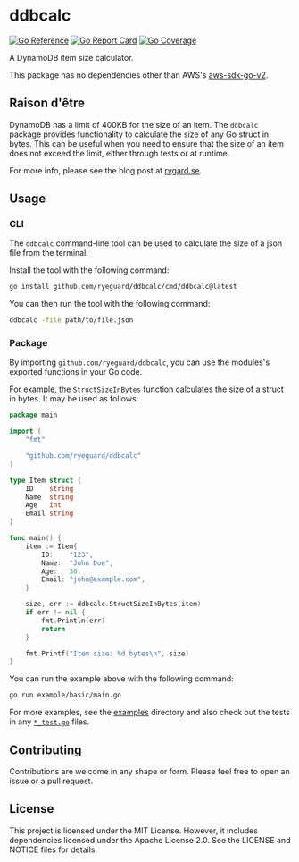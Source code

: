 # ddbcalc

[![Go Reference](https://pkg.go.dev/badge/github.com/ryeguard/ddbcalc.svg)](https://pkg.go.dev/github.com/ryeguard/ddbcalc)
[![Go Report Card](https://goreportcard.com/badge/github.com/ryeguard/ddbcalc)](https://goreportcard.com/report/github.com/ryeguard/ddbcalc)
[![Go Coverage](https://github.com/ryeguard/ddbcalc/wiki/coverage.svg)](https://raw.githack.com/wiki/ryeguard/ddbcalc/coverage.html)

A DynamoDB item size calculator.

This package has no dependencies other than AWS's [aws-sdk-go-v2](https://github.com/aws/aws-sdk-go-v2).

## Raison d'être

DynamoDB has a limit of 400KB for the size of an item. The `ddbcalc` package provides functionality to calculate the size of any Go struct in bytes. This can be useful when you need to ensure that the size of an item does not exceed the limit, either through tests or at runtime.

For more info, please see the blog post at [rygard.se](https://www.rygard.se/blog/240220_dynamodb_item_size/240220_dynamodb_item_size.html).

## Usage

### CLI

The `ddbcalc` command-line tool can be used to calculate the size of a json file from the terminal.

Install the tool with the following command:

```sh
go install github.com/ryeguard/ddbcalc/cmd/ddbcalc@latest
```

You can then run the tool with the following command:

```sh
ddbcalc -file path/to/file.json
```

### Package

By importing `github.com/ryeguard/ddbcalc`, you can use the modules's exported functions in your Go code.

For example, the `StructSizeInBytes` function calculates the size of a struct in bytes. It may be used as follows:

```go
package main

import (
	"fmt"

	"github.com/ryeguard/ddbcalc"
)

type Item struct {
	ID    string
	Name  string
	Age   int
	Email string
}

func main() {
	item := Item{
		ID:    "123",
		Name:  "John Doe",
		Age:   30,
		Email: "john@example.com",
	}

	size, err := ddbcalc.StructSizeInBytes(item)
	if err != nil {
		fmt.Println(err)
		return
	}

	fmt.Printf("Item size: %d bytes\n", size)
}
```

You can run the example above with the following command:

```sh
go run example/basic/main.go
```

For more examples, see the [examples](./examples) directory and also check out the tests in any [`*_test.go`](https://github.com/search?q=repo%3Aryeguard%2Fddbcalc+path%3A*_test.go&type=code) files.

## Contributing

Contributions are welcome in any shape or form. Please feel free to open an issue or a pull request.

## License

This project is licensed under the MIT License. However, it includes dependencies licensed under the Apache License 2.0. See the LICENSE and NOTICE files for details.
